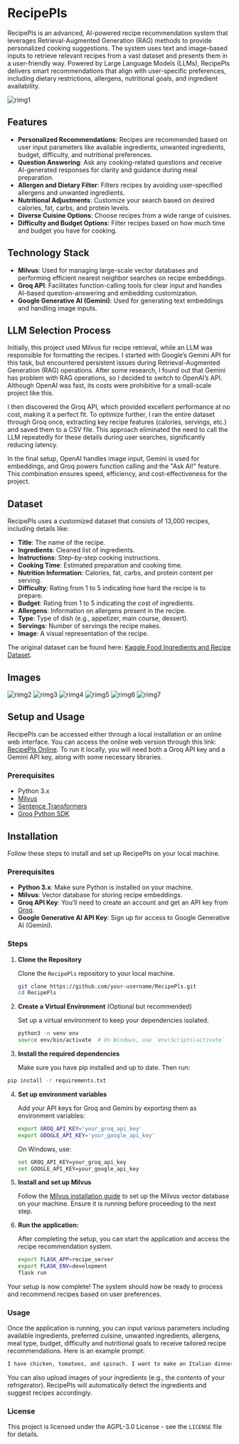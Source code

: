 # RecipePls

RecipePls is an advanced, AI-powered recipe recommendation system that leverages Retrieval-Augmented Generation (RAG) methods to provide personalized cooking suggestions. The system uses text and image-based inputs to retrieve relevant recipes from a vast dataset and presents them in a user-friendly way. Powered by Large Language Models (LLMs), RecipePls delivers smart recommendations that align with user-specific preferences, including dietary restrictions, allergens, nutritional goals, and ingredient availability.

![rimg1](images/rimg1.png)

## Features

- **Personalized Recommendations**: Recipes are recommended based on user input parameters like available ingredients, unwanted ingredients, budget, difficulty, and nutritional preferences.
- **Question Answering**: Ask any cooking-related questions and receive AI-generated responses for clarity and guidance during meal preparation.
- **Allergen and Dietary Filter**: Filters recipes by avoiding user-specified allergens and unwanted ingredients.
- **Nutritional Adjustments**: Customize your search based on desired calories, fat, carbs, and protein levels.
- **Diverse Cuisine Options**: Choose recipes from a wide range of cuisines.
- **Difficulty and Budget Options**: Filter recipes based on how much time and budget you have for cooking.

## Technology Stack

- **Milvus**: Used for managing large-scale vector databases and performing efficient nearest neighbor searches on recipe embeddings.
- **Groq API**: Facilitates function-calling tools for clear input and handles AI-based question-answering and embedding customization.
- **Google Generative AI (Gemini)**: Used for generating text embeddings and handling image inputs.

## LLM Selection Process

Initially, this project used Milvus for recipe retrieval, while an LLM was responsible for formatting the recipes. I started with Google’s Gemini API for this task, but encountered persistent issues during Retrieval-Augmented Generation (RAG) operations. After some research, I found out that Gemini has problem with RAG operations, so I decided to switch to OpenAI’s API. Although OpenAI was fast, its costs were prohibitive for a small-scale project like this.

I then discovered the Groq API, which provided excellent performance at no cost, making it a perfect fit. To optimize further, I ran the entire dataset through Groq once, extracting key recipe features (calories, servings, etc.) and saved them to a CSV file. This approach eliminated the need to call the LLM repeatedly for these details during user searches, significantly reducing latency.

In the final setup, OpenAI handles image input, Gemini is used for embeddings, and Groq powers function calling and the "Ask AI!" feature. This combination ensures speed, efficiency, and cost-effectiveness for the project.

## Dataset

RecipePls uses a customized dataset that consists of 13,000 recipes, including details like:

- **Title**: The name of the recipe.
- **Ingredients**: Cleaned list of ingredients.
- **Instructions**: Step-by-step cooking instructions.
- **Cooking Time**: Estimated preparation and cooking time.
- **Nutrition Information**: Calories, fat, carbs, and protein content per serving.
- **Difficulty**: Rating from 1 to 5 indicating how hard the recipe is to prepare.
- **Budget**: Rating from 1 to 5 indicating the cost of ingredients.
- **Allergens**: Information on allergens present in the recipe.
- **Type**: Type of dish (e.g., appetizer, main course, dessert).
- **Servings**: Number of servings the recipe makes.
- **Image**: A visual representation of the recipe.

The original dataset can be found here: [Kaggle Food Ingredients and Recipe Dataset](https://www.kaggle.com/datasets/pes12017000148/food-ingredients-and-recipe-dataset-with-images?resource=download).

## Images

![rimg2](images/rimg2.png)
![rimg3](images/rimg3.png)
![rimg4](images/rimg4.png)
![rimg5](images/rimg5.png)
![rimg6](images/rimg6.png)
![rimg7](images/rimg7.png)


## Setup and Usage

RecipePls can be accessed either through a local installation or an online web interface. You can access the online web version through this link: [RecipePls Online](https://ai-dev.iot-ignite.com/recipe_please). To run it locally, you will need both a Groq API key and a Gemini API key, along with some necessary libraries.

### Prerequisites

- Python 3.x
- [Milvus](https://milvus.io/)
- [Sentence Transformers](https://www.sbert.net/)
- [Groq Python SDK](https://groq.com/)

## Installation

Follow these steps to install and set up RecipePls on your local machine.

### Prerequisites

- **Python 3.x**: Make sure Python is installed on your machine.
- **Milvus**: Vector database for storing recipe embeddings.
- **Groq API Key**: You’ll need to create an account and get an API key from [Groq](https://groq.com/).
- **Google Generative AI API Key**: Sign up for access to Google Generative AI (Gemini).

### Steps

1. **Clone the Repository**
   
   Clone the `RecipePls` repository to your local machine.
   ```bash
   git clone https://github.com/your-username/RecipePls.git
   cd RecipePls
2. **Create a Virtual Environment** (Optional but recommended)
   
   Set up a virtual environment to keep your dependencies isolated.
   ```bash
   python3 -m venv env
   source env/bin/activate  # On Windows, use `env\Scripts\activate`
3. **Install the required dependencies**
   
   Make sure you have pip installed and up to date. Then run:
  ```bash
  pip install -r requirements.txt
```
4. **Set up environment variables**
   
   Add your API keys for Groq and Gemini by exporting them as environment variables:
   ```bash
   export GROQ_API_KEY='your_groq_api_key'
   export GOOGLE_API_KEY='your_google_api_key'
   ```
   On Windows, use:
   ```bash
   set GROQ_API_KEY=your_groq_api_key
   set GOOGLE_API_KEY=your_google_api_key
   ```
5. **Install and set up Milvus**
   
   Follow the [Milvus installation guide](https://milvus.io/docs/milvus_lite.md) to set up the Milvus vector database on your machine. Ensure it is running before proceeding to the next step.
6. **Run the application:**
   
   After completing the setup, you can start the application and access the recipe recommendation system.
   ```bash
   export FLASK_APP=recipe_server
   export FLASK_ENV=development
   flask run
   ```
Your setup is now complete! The system should now be ready to process and recommend recipes based on user preferences.

### Usage

Once the application is running, you can input various parameters including available ingredients, preferred cuisine, unwanted ingredients, allergens, meal type, budget, difficulty  and nutritional goals to receive tailored recipe recommendations. Here is an example prompt: 
```bash
I have chicken, tomatoes, and spinach. I want to make an Italian dinner recipe that's easy to cook, within my budget, and ready in a short time. I want the meal to have around 500 calories, low fat, moderate carbs, and high protein. Please avoid using mushrooms, onions, gluten, and dairy as I have allergies to these ingredients.
```
You can also upload images of your ingredients (e.g., the contents of your refrigerator). RecipePls will automatically detect the ingredients and suggest recipes accordingly.

### License

This project is licensed under the AGPL-3.0 License - see the `LICENSE` file for details.


